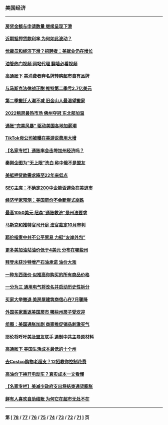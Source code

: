 ### 美国经济
---
#### [房贷金额与申请数量 继续呈现下滑](../../pages/ncid1078158/n13787587.md?07232045) 
#### [近期抵押贷款利率 为何如此波动？](../../pages/ncid1078158/n13787551.md?07232045) 
#### [忧裁员和经济下滑？招聘者：美就业仍在增长](../../pages/ncid1078158/n13787439.md?07232045) 
#### [油管热门视频 网站代理 翻墙必看视频](http://209.222.30.114:81/youtube.html?07232045)
#### [高通胀下 美消费者弃名牌转购超市自有品牌](../../pages/ncid1078158/n13787390.md?07232045) 
#### [与马斯克法律战正酣 推特第二季亏2.7亿美元](../../pages/ncid1078158/n13787258.md?07232045) 
#### [第二季搬迁人潮不减 旧金山人最渴望搬家](../../pages/ncid1078158/n13786961.md?07232045) 
#### [2022租房最热市场 佛州夺冠 东北部加温](../../pages/ncid1078158/n13786948.md?07232045) 
#### [通胀“完美风暴” 驱动美国各地加薪潮](../../pages/ncid1078158/n13786635.md?07232045) 
#### [TikTok母公司被曝在美游说费用大增](../../pages/ncid1078158/n13786384.md?07232045) 
#### [【名家专栏】通胀率会击垮加州经济吗？](../../pages/ncid1078158/n13785455.md?07232045) 
#### [秦刚企图为“无上限”洗白 称中俄不是盟友](../../pages/ncid1078158/n13785999.md?07232045) 
#### [美抵押贷款需求降至22年来低点](../../pages/ncid1078158/n13785643.md?07232045) 
#### [SEC主席：不确定200中企能否避免在美退市](../../pages/ncid1078158/n13785490.md?07232045) 
#### [经济学家预测：美国房价不会断崖式崩跌](../../pages/ncid1078158/n13784909.md?07232045) 
#### [最高1050美元 纽森“通胀救济”是州法要求](../../pages/ncid1078158/n13784812.md?07232045) 
#### [马斯克和推特官司开庭 法官裁定10月审判](../../pages/ncid1078158/n13784662.md?07232045) 
#### [耶伦指责中共不公平贸易 力挺“友岸外包”](../../pages/ncid1078158/n13784676.md?07232045) 
#### [更多美加油站油价低于4美元 分布在哪些州](../../pages/ncid1078158/n13784159.md?07232045) 
#### [拜登未获沙特增产石油承诺 油价大涨](../../pages/ncid1078158/n13784061.md?07232045) 
#### [一种东西涨价 似推高你购买的所有商品价格](../../pages/ncid1078158/n13782523.md?07232045) 
#### [一分为三 通用电气将改名并启动历史性拆分](../../pages/ncid1078158/n13783980.md?07232045) 
#### [买家大举撤退 美房屋建筑商信心在7月骤降](../../pages/ncid1078158/n13783979.md?07232045) 
#### [外国买家重返美国房市 哪些州房子受欢迎](../../pages/ncid1078158/n13783875.md?07232045) 
#### [组图：美国通胀加剧 商家推促销品刺激买气](../../pages/ncid1078158/n13783558.md?07232045) 
#### [耶伦将呼吁美及盟友联手 遏制中共主导原材料](../../pages/ncid1078158/n13783693.md?07232045) 
#### [高通胀下 美国生活成本最低的十个州](../../pages/ncid1078158/n13781967.md?07232045) 
#### [去Costco购物老超支？12招教你控制花费](../../pages/ncid1078158/n13778048.md?07232045) 
#### [高油价下换开电动车？真实成本一文看懂](../../pages/ncid1078158/n13778160.md?07232045) 
#### [【名家专栏】美减少政府支出将结束通货膨胀](../../pages/ncid1078158/n13782258.md?07232045) 
#### [鲜有人喜欢自助结账 为何它在超市无处不在](../../pages/ncid1078158/n13778829.md?07232045) 

---
#### 第 [ [78](./78.md?07232045) / [77](./77.md?07232045) / [76](./76.md?07232045) / [75](./75.md?07232045) / [74](./74.md?07232045) / [73](./73.md?07232045) / [72](./72.md?07232045) / [71](./71.md?07232045) ] 页
